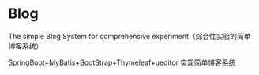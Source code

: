 # Blog
The simple Blog System for comprehensive experiment（综合性实验的简单博客系统）

SpringBoot+MyBatis+BootStrap+Thymeleaf+ueditor 实现简单博客系统
